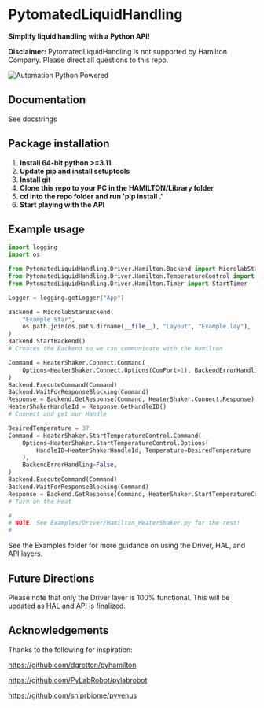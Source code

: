 # PytomatedLiquidHandling
**Simplify liquid handling with a Python API!**

**Disclaimer:** PytomatedLiquidHandling is not supported by Hamilton Company. Please direct all questions to this repo.

![Automation Python Powered](https://user-images.githubusercontent.com/85904380/227666692-56c97b56-ec2a-4d2a-9bb7-99341dad405e.png)

## Documentation

See docstrings

## Package installation

1. **Install 64-bit python >=3.11**
2. **Update pip and install setuptools**
3. **Install git**
4. **Clone this repo to your PC in the HAMILTON/Library folder**
5. **cd into the repo folder and run 'pip install .'**
6. **Start playing with the API**

## Example usage
```python
import logging
import os

from PytomatedLiquidHandling.Driver.Hamilton.Backend import MicrolabStarBackend
from PytomatedLiquidHandling.Driver.Hamilton.TemperatureControl import HeaterShaker
from PytomatedLiquidHandling.Driver.Hamilton.Timer import StartTimer

Logger = logging.getLogger("App")

Backend = MicrolabStarBackend(
    "Example Star",
    os.path.join(os.path.dirname(__file__), "Layout", "Example.lay"),
)
Backend.StartBackend()
# Creates the Backend so we can communicate with the Hamilton

Command = HeaterShaker.Connect.Command(
    Options=HeaterShaker.Connect.Options(ComPort=1), BackendErrorHandling=False
)
Backend.ExecuteCommand(Command)
Backend.WaitForResponseBlocking(Command)
Response = Backend.GetResponse(Command, HeaterShaker.Connect.Response)
HeaterShakerHandleId = Response.GetHandleID()
# Connect and get our Handle

DesiredTemperature = 37
Command = HeaterShaker.StartTemperatureControl.Command(
    Options=HeaterShaker.StartTemperatureControl.Options(
        HandleID=HeaterShakerHandleId, Temperature=DesiredTemperature
    ),
    BackendErrorHandling=False,
)
Backend.ExecuteCommand(Command)
Backend.WaitForResponseBlocking(Command)
Response = Backend.GetResponse(Command, HeaterShaker.StartTemperatureControl.Response)
# Turn on the Heat

#
# NOTE: See Examples/Driver/Hamilton_HeaterShaker.py for the rest!
#
```

See the Examples folder for more guidance on using the Driver, HAL, and API layers.

## Future Directions

Please note that only the Driver layer is 100% functional. This will be updated as HAL and API is finalized.

## Acknowledgements

Thanks to the following for inspiration:

https://github.com/dgretton/pyhamilton

https://github.com/PyLabRobot/pylabrobot

https://github.com/sniprbiome/pyvenus

